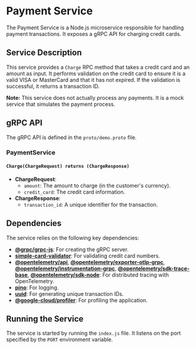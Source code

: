 # Payment Service

The Payment Service is a Node.js microservice responsible for handling payment transactions. It exposes a gRPC API for charging credit cards.

## Service Description

This service provides a `Charge` RPC method that takes a credit card and an amount as input. It performs validation on the credit card to ensure it is a valid VISA or MasterCard and that it has not expired. If the validation is successful, it returns a transaction ID.

**Note:** This service does not actually process any payments. It is a mock service that simulates the payment process.

## gRPC API

The gRPC API is defined in the `proto/demo.proto` file.

### PaymentService

#### `Charge(ChargeRequest) returns (ChargeResponse)`

-   **ChargeRequest**:
    -   `amount`: The amount to charge (in the customer's currency).
    -   `credit_card`: The credit card information.
-   **ChargeResponse**:
    -   `transaction_id`: A unique identifier for the transaction.

## Dependencies

The service relies on the following key dependencies:

-   **[@grpc/grpc-js](https://www.npmjs.com/package/@grpc/grpc-js)**: For creating the gRPC server.
-   **[simple-card-validator](https://www.npmjs.com/package/simple-card-validator)**: For validating credit card numbers.
-   **[@opentelemetry/api](https://www.npmjs.com/package/@opentelemetry/api)**, **[@opentelemetry/exporter-otlp-grpc](https://www.npmjs.com/package/@opentelemetry/exporter-otlp-grpc)**, **[@opentelemetry/instrumentation-grpc](https://www.npmjs.com/package/@opentelemetry/instrumentation-grpc)**, **[@opentelemetry/sdk-trace-base](https://www.npmjs.com/package/@opentelemetry/sdk-trace-base)**, **[@opentelemetry/sdk-node](https://www.npmjs.com/package/@opentelemetry/sdk-node)**: For distributed tracing with OpenTelemetry.
-   **[pino](https://www.npmjs.com/package/pino)**: For logging.
-   **[uuid](https://www.npmjs.com/package/uuid)**: For generating unique transaction IDs.
-   **[@google-cloud/profiler](https://www.npmjs.com/package/@google-cloud/profiler)**: For profiling the application.

## Running the Service

The service is started by running the `index.js` file. It listens on the port specified by the `PORT` environment variable.
